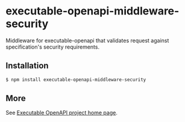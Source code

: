 # executable-openapi-middleware-security

Middleware for executable-openapi that validates request against specification's security requirements.


## Installation 

```bash 
$ npm install executable-openapi-middleware-security
```
    
## More

See [Executable OpenAPI project home page](https://github.com/alexstrat/executable-openapi).
